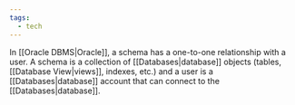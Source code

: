 ```yaml
---
tags:
  - tech
---
```

In [[Oracle DBMS|Oracle]], a schema has a one-to-one relationship with a user. A schema is a collection of [[Databases|database]] objects (tables, [[Database View|views]], indexes, etc.) and a user is a [[Databases|database]] account that can connect to the [[Databases|database]].